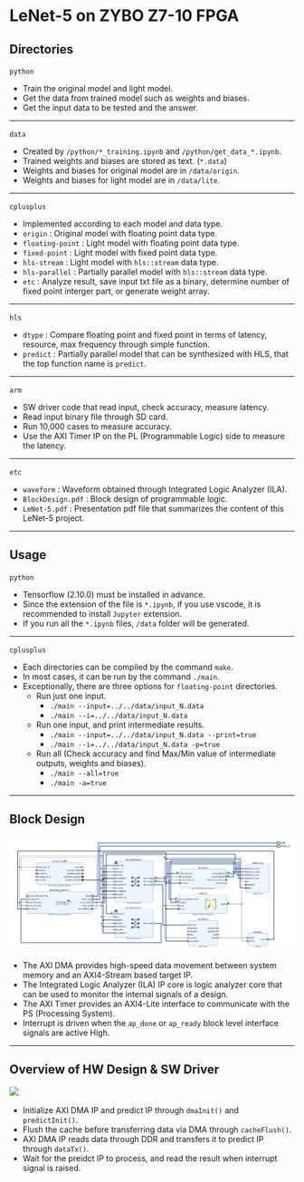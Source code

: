 # LeNet-5 on ZYBO Z7-10 FPGA

## Directories
`python` 
* Train the original model and light model.
* Get the data from trained model such as weights and biases.
* Get the input data to be tested and the answer.
---

`data`
* Created by `/python/*_training.ipynb` and `/python/get_data_*.ipynb`.
* Trained weights and biases are stored as text. (`*.data`)
* Weights and biases for original model are in `/data/origin`.
* Weights and biases for light model are in `/data/lite`.
---

`cplusplus`
* Implemented according to each model and data type.
* `origin` : Original model with floating point data type.
* `floating-point` : Light model with floating point data type.
* `fixed-point` : Light model with fixed point data type.
* `hls-stream` : Light model with `hls::stream` data type. 
* `hls-parallel` : Partially parallel model with `hls::stream` data type.
* `etc` : Analyze result, save input txt file as a binary, determine number of fixed point interger part, or generate weight array.
---

`hls`
* `dtype` : Compare floating point and fixed point in terms of latency, resource, max frequency through simple function.
* `predict` : Partially parallel model that can be synthesized with HLS, that the top function name is `predict`.
---

`arm`
* SW driver code that read input, check accuracy, measure latency.
* Read input binary file through SD card.
* Run 10,000 cases to measure accuracy.
* Use the AXI Timer IP on the PL (Programmable Logic) side to measure the latency.
---
`etc`
* `waveform` : Waveform obtained through Integrated Logic Analyzer (ILA).
* `BlockDesign.pdf` : Block design of programmable logic.
* `LeNet-5.pdf` : Presentation pdf file that summarizes the content of this LeNet-5 project.

---

## Usage

`python`
* Tensorflow (2.10.0) must be installed in advance.
* Since the extension of the file is `*.ipynb`, if you use vscode, it is recommended to install `Jupyter` extension.
* If you run all the `*.ipynb` files, `/data` folder will be generated.
---

`cplusplus`
* Each directories can be compiled by the command `make`.
* In most cases, it can be run by the command `./main`.
* Exceptionally, there are three options for `floating-point` directories.
  * Run just one input.
    * `./main --input=../../data/input_N.data`
    * `./main --i=../../data/input_N.data`
  * Run one input, and print intermediate results.
    * `./main --input=../../data/input_N.data --print=true`
    * `./main --i=../../data/input_N.data -p=true`
  * Run all (Check accuracy and find Max/Min value of intermediate outputs, weights and biases).
    * `./main --all=true`
    * `./main -a=true`

---

## Block Design 
<img src="/etc/BlockDesign.png">

* The AXI DMA provides high-speed data movement between system memory and an AXI4-Stream based target IP.
* The Integrated Logic Analyzer (ILA) IP core is logic analyzer core that can be used to monitor the internal signals of a design.
* The AXI Timer provides an AXI4-Lite interface to communicate with the PS (Processing System).
* Interrupt is driven when the `ap_done` or `ap_ready` block level interface signals are active High.
---

## Overview of HW Design & SW Driver
<img src="/etc/Design.jpeg">

* Initialize AXI DMA IP and predict IP through `dmaInit()` and `predictInit()`.
* Flush the cache before transferring data via DMA through `cacheFlush()`.
* AXI DMA IP reads data through DDR and transfers it to predict IP through `dataTx()`.
* Wait for the preidct IP to process, and read the result when interrupt signal is raised.


